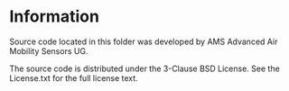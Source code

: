 # Information

Source code located in this folder was developed by AMS Advanced Air Mobility Sensors UG.

The source code is distributed under the 3-Clause BSD License. See the License.txt for the full license text.